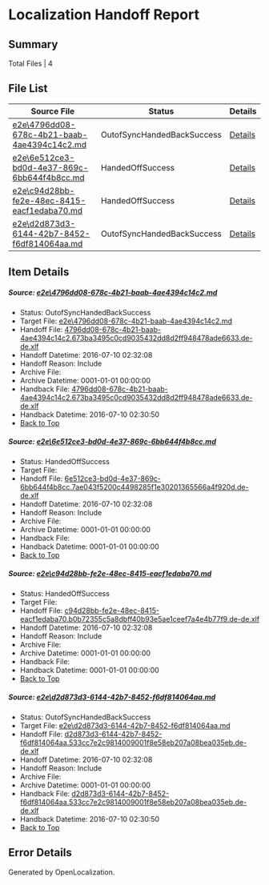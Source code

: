 # <a name='report-top'></a> Localization Handoff Report

## Summary
 Total Files | 4

## File List
 Source File | Status | Details 
 ----------- | ------ | ------- 
 [e2e\4796dd08-678c-4b21-baab-4ae4394c14c2.md](https://github.com/OpenLocalizationTestOrg/oltest/blob/a83a3ba581b230d32704243010842a7660055db9/e2e/4796dd08-678c-4b21-baab-4ae4394c14c2.md) | OutofSyncHandedBackSuccess | [Details](#5300e02d07df20489c14c973715244658a77c0461)
 [e2e\6e512ce3-bd0d-4e37-869c-6bb644f4b8cc.md](https://github.com/OpenLocalizationTestOrg/oltest/blob/2dc555af89edef8951ab557d863949f6ff43518f/e2e/6e512ce3-bd0d-4e37-869c-6bb644f4b8cc.md) | HandedOffSuccess | [Details](#d1fe01c822270b57fa15a433e08dd7ffbdf54b872)
 [e2e\c94d28bb-fe2e-48ec-8415-eacf1edaba70.md](https://github.com/OpenLocalizationTestOrg/oltest/blob/2dc555af89edef8951ab557d863949f6ff43518f/e2e/c94d28bb-fe2e-48ec-8415-eacf1edaba70.md) | HandedOffSuccess | [Details](#66628a0f40e81b9aec296d406b09b6b87e1490985)
 [e2e\d2d873d3-6144-42b7-8452-f6df814064aa.md](https://github.com/OpenLocalizationTestOrg/oltest/blob/a83a3ba581b230d32704243010842a7660055db9/e2e/d2d873d3-6144-42b7-8452-f6df814064aa.md) | OutofSyncHandedBackSuccess | [Details](#926198d416fff1ffa5fa54eba50832ce8c174bac6)

## Item Details
##### <a name='5300e02d07df20489c14c973715244658a77c0461'></a> Source: [e2e\4796dd08-678c-4b21-baab-4ae4394c14c2.md](https://github.com/OpenLocalizationTestOrg/oltest/blob/a83a3ba581b230d32704243010842a7660055db9/e2e/4796dd08-678c-4b21-baab-4ae4394c14c2.md)
* Status: OutofSyncHandedBackSuccess
* Target File: [e2e\4796dd08-678c-4b21-baab-4ae4394c14c2.md](https://github.com/OpenLocalizationTestOrg/oltest-dede-fly/blob/5146ad87f5c1ff785812bce30912ef149e4685a6/e2e/4796dd08-678c-4b21-baab-4ae4394c14c2.md)
* Handoff File: [4796dd08-678c-4b21-baab-4ae4394c14c2.673ba3495c0cd9035432dd8d2ff948478ade6633.de-de.xlf](https://github.com/OpenLocalizationTestOrg/olhandoff-e2e/blob/be11d98187c5691f63521625d8fd21759f87a8c6/ol-handoff/OpenLocalizationTestOrg/oltest-dede-fly/ci/low/4796dd08-678c-4b21-baab-4ae4394c14c2.673ba3495c0cd9035432dd8d2ff948478ade6633.de-de.xlf)
* Handoff Datetime: 2016-07-10 02:32:08
* Handoff Reason: Include
* Archive File: 
* Archive Datetime: 0001-01-01 00:00:00
* Handback File: [4796dd08-678c-4b21-baab-4ae4394c14c2.673ba3495c0cd9035432dd8d2ff948478ade6633.de-de.xlf](https://github.com/OpenLocalizationTestOrg/olhandback-e2e/blob/fa643b13102a88630b65fec591aa1d3b5eee4779/ol-handback/OpenLocalizationTestOrg/oltest-dede-fly/ci/high/4796dd08-678c-4b21-baab-4ae4394c14c2.673ba3495c0cd9035432dd8d2ff948478ade6633.de-de.xlf)
* Handback Datetime: 2016-07-10 02:30:50
* [Back to Top](#report-top)

##### <a name='d1fe01c822270b57fa15a433e08dd7ffbdf54b872'></a> Source: [e2e\6e512ce3-bd0d-4e37-869c-6bb644f4b8cc.md](https://github.com/OpenLocalizationTestOrg/oltest/blob/2dc555af89edef8951ab557d863949f6ff43518f/e2e/6e512ce3-bd0d-4e37-869c-6bb644f4b8cc.md)
* Status: HandedOffSuccess
* Target File: 
* Handoff File: [6e512ce3-bd0d-4e37-869c-6bb644f4b8cc.7ae043f5200c4498285f1e30201365566a4f920d.de-de.xlf](https://github.com/OpenLocalizationTestOrg/olhandoff-e2e/blob/be11d98187c5691f63521625d8fd21759f87a8c6/ol-handoff/OpenLocalizationTestOrg/oltest-dede-fly/ci/low/6e512ce3-bd0d-4e37-869c-6bb644f4b8cc.7ae043f5200c4498285f1e30201365566a4f920d.de-de.xlf)
* Handoff Datetime: 2016-07-10 02:32:08
* Handoff Reason: Include
* Archive File: 
* Archive Datetime: 0001-01-01 00:00:00
* Handback File: 
* Handback Datetime: 0001-01-01 00:00:00
* [Back to Top](#report-top)

##### <a name='66628a0f40e81b9aec296d406b09b6b87e1490985'></a> Source: [e2e\c94d28bb-fe2e-48ec-8415-eacf1edaba70.md](https://github.com/OpenLocalizationTestOrg/oltest/blob/2dc555af89edef8951ab557d863949f6ff43518f/e2e/c94d28bb-fe2e-48ec-8415-eacf1edaba70.md)
* Status: HandedOffSuccess
* Target File: 
* Handoff File: [c94d28bb-fe2e-48ec-8415-eacf1edaba70.b0b72355c5a8dbff40b93e5ae1ceef7a4e4b77f9.de-de.xlf](https://github.com/OpenLocalizationTestOrg/olhandoff-e2e/blob/be11d98187c5691f63521625d8fd21759f87a8c6/ol-handoff/OpenLocalizationTestOrg/oltest-dede-fly/ci/low/c94d28bb-fe2e-48ec-8415-eacf1edaba70.b0b72355c5a8dbff40b93e5ae1ceef7a4e4b77f9.de-de.xlf)
* Handoff Datetime: 2016-07-10 02:32:08
* Handoff Reason: Include
* Archive File: 
* Archive Datetime: 0001-01-01 00:00:00
* Handback File: 
* Handback Datetime: 0001-01-01 00:00:00
* [Back to Top](#report-top)

##### <a name='926198d416fff1ffa5fa54eba50832ce8c174bac6'></a> Source: [e2e\d2d873d3-6144-42b7-8452-f6df814064aa.md](https://github.com/OpenLocalizationTestOrg/oltest/blob/a83a3ba581b230d32704243010842a7660055db9/e2e/d2d873d3-6144-42b7-8452-f6df814064aa.md)
* Status: OutofSyncHandedBackSuccess
* Target File: [e2e\d2d873d3-6144-42b7-8452-f6df814064aa.md](https://github.com/OpenLocalizationTestOrg/oltest-dede-fly/blob/5146ad87f5c1ff785812bce30912ef149e4685a6/e2e/d2d873d3-6144-42b7-8452-f6df814064aa.md)
* Handoff File: [d2d873d3-6144-42b7-8452-f6df814064aa.533cc7e2c9814009001f8e58eb207a08bea035eb.de-de.xlf](https://github.com/OpenLocalizationTestOrg/olhandoff-e2e/blob/be11d98187c5691f63521625d8fd21759f87a8c6/ol-handoff/OpenLocalizationTestOrg/oltest-dede-fly/ci/low/d2d873d3-6144-42b7-8452-f6df814064aa.533cc7e2c9814009001f8e58eb207a08bea035eb.de-de.xlf)
* Handoff Datetime: 2016-07-10 02:32:08
* Handoff Reason: Include
* Archive File: 
* Archive Datetime: 0001-01-01 00:00:00
* Handback File: [d2d873d3-6144-42b7-8452-f6df814064aa.533cc7e2c9814009001f8e58eb207a08bea035eb.de-de.xlf](https://github.com/OpenLocalizationTestOrg/olhandback-e2e/blob/fa643b13102a88630b65fec591aa1d3b5eee4779/ol-handback/OpenLocalizationTestOrg/oltest-dede-fly/ci/high/d2d873d3-6144-42b7-8452-f6df814064aa.533cc7e2c9814009001f8e58eb207a08bea035eb.de-de.xlf)
* Handback Datetime: 2016-07-10 02:30:50
* [Back to Top](#report-top)


## Error Details

Generated by OpenLocalization.
